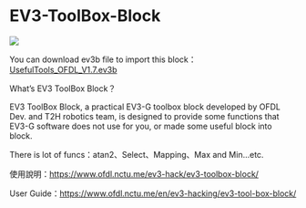 # EV3-ToolBox-Block

![](https://www.ofdl.nctu.me/wp-content/uploads/2019/04/EV3_ToolBox_OFDL.jpg)

You can download ev3b file to import this block：[UsefulTools_OFDL_V1.7.ev3b](https://github.com/a10036gt/EV3-ToolBox-Block/releases/download/1.7/UsefulTools_OFDL_V1.7.ev3b)

What’s EV3 ToolBox Block？

EV3 ToolBox Block, a practical EV3-G toolbox block developed by OFDL Dev. and T2H robotics team, is designed to provide some functions that EV3-G software does not use for you, or made some useful block into block.

There is lot of funcs：atan2、Select、Mapping、Max and Min...etc.

使用說明：https://www.ofdl.nctu.me/ev3-hack/ev3-toolbox-block/

User Guide：https://www.ofdl.nctu.me/en/ev3-hacking/ev3-tool-box-block/
